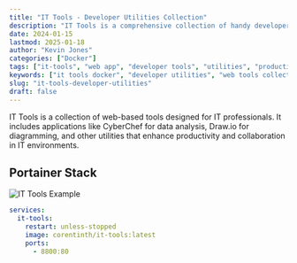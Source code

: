 ```yaml
---
title: "IT Tools - Developer Utilities Collection"
description: "IT Tools is a comprehensive collection of handy developer utilities including encoders, converters, generators, and formatters. All-in-one toolbox for developers and IT professionals."
date: 2024-01-15
lastmod: 2025-01-18
author: "Kevin Jones"
categories: ["Docker"]
tags: ["it-tools", "web app", "developer tools", "utilities", "productivity", "encoding", "conversion", "formatters", "generators", "open source", "toolbox", "web utilities"]
keywords: ["it tools docker", "developer utilities", "web tools collection", "encoding tools", "developer toolbox"]
slug: "it-tools-developer-utilities"
draft: false
---
```


IT Tools is a collection of web-based tools designed for IT professionals. It includes applications like CyberChef for data analysis, Draw.io for diagramming, and other utilities that enhance productivity and collaboration in IT environments.

## Portainer Stack
![IT Tools Example](../images/it_tools_example.png)

```yaml
services:
  it-tools:
    restart: unless-stopped
    image: corentinth/it-tools:latest
    ports:
      - 8800:80
```
